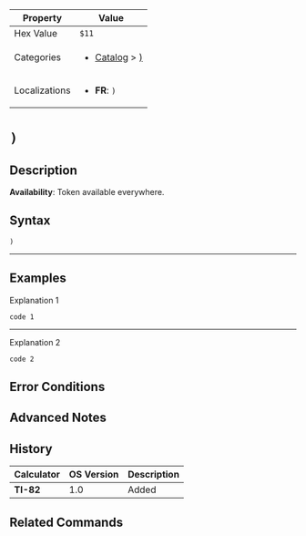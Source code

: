 | Property      | Value |
|---------------|-------|
| Hex Value     | `$11`|
| Categories    | <ul><li>[Catalog](<../categories/Catalog.md>) > [)](<../categories/Catalog.md#)>)</li></ul> |
| Localizations | <ul><li><b>FR</b>: `)`</li></ul> |

# `)`

## Description



<b>Availability</b>: Token available everywhere.

## Syntax
`)`

<hr>

## Examples

Explanation 1
```ti-basic
code 1
```
---
Explanation 2
```ti-basic
code 2
```

## Error Conditions


## Advanced Notes


## History
| Calculator | OS Version | Description |
|------------|------------|-------------|
| <b>TI-82</b> | 1.0 | Added

## Related Commands

    